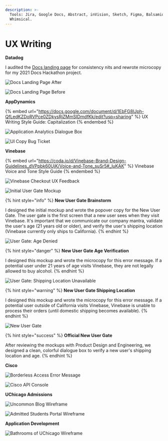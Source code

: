 ```yaml
---
description: >-
  Tools: Jira, Google Docs, Abstract, inVision, Sketch, Figma, Balsamiq, and
  Whimsical.
---
```


# UX Writing

**Datadog**

I audited the [Docs landing page](https://docs.datadoghq.com) for consistency nits and rewrote microcopy for my 2021 Docs Hackathon project.&#x20;

![Docs Landing Page After](<../../.gitbook/assets/docs landing page after (1).png>)

![Docs Landing Page Before](<../../.gitbook/assets/docs landing page before (1).png>)

**AppDynamics**

{% embed url="https://docs.google.com/document/d/1EbFG8IJph-QfLedKZDoRVPce0ZDkysRjZMmSIDmdfKk/edit?usp=sharing" %}
UX Writing Style Guide: Capitalization
{% endembed %}

![Application Analytics Dialogue Box](../../.gitbook/assets/whats-new-in-analytics-popup-bordered.png)

![UI Copy Bug Ticket](../../.gitbook/assets/ui-engineering-bugs-bordered.png)

**Vinebase**

{% embed url="https://coda.io/d/Vinebase-Brand-Design-Guidelines_dVPpbk60UjK/Voice-and-Tone_suSr5#_luKAK" %}
Vinebase Voice and Tone Style Guide
{% endembed %}

![Vinebase Checkout UX Feedback](../../.gitbook/assets/vinebase-order-complete-feedback.png)

![Initial User Gate Mockup](../../.gitbook/assets/new-user-gate-screen-edit-1-bordered.png)

{% hint style="info" %}
**New User Gate Brainstorm**

I designed the initial mockup and wrote the popover copy for the New User Gate. The user gate is the first screen that a new user sees when they visit Vinebase. It's important that we communicate our company mantra, validate the user's age (21 years old or older), and verify the user's shipping location (Vinebase currently only ships to California).
{% endhint %}

![User Gate: Age Denied](../../.gitbook/assets/new-user-gate-screen-edit-2-bordered.png)

{% hint style="danger" %}
**New User Gate Age Verification**

I designed this mockup and wrote the microcopy for this error message. If a potential user under 21 years of age visits Vinebase, they are not legally allowed to buy alcohol.&#x20;
{% endhint %}

![User Gate: Shipping Location Unavailable](../../.gitbook/assets/new-user-gate-screen-edit-4-bordered.png)

{% hint style="warning" %}
**New User Gate Shipping Location**

I designed this mockup and wrote the microcopy for this error message. If a potential user outside of California visits Vinebase, Vinebase is unable to process their orders (until domestic shipping becomes available).&#x20;
{% endhint %}

![New User Gate](../../.gitbook/assets/vinebase-user-gate-bordered.png)

{% hint style="success" %}
**Official New User Gate**

After reviewing the mockups with Product Design and Engineering, we designed a clean, colorful dialogue box to verify a new user's shipping location and age.
{% endhint %}

**Cisco**

![Borderless Access Error Message](../../.gitbook/assets/access-denied-error.png)

![Cisco API Console](../../.gitbook/assets/cisco-api-console-after-bordered.png)

**UChicago Admissions**

![Uncommon Blog Wireframe](<../../.gitbook/assets/image (1).png>)

![Admitted Students Portal Wireframe](../../.gitbook/assets/image.png)

**Application Development**

![Bathrooms of UChicago Wireframe](../../.gitbook/assets/bathrooms-of-uchicago.png)
